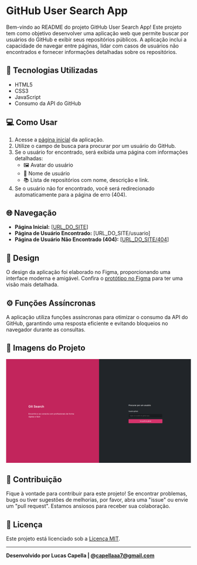 # GitHub User Search App

Bem-vindo ao README do projeto GitHub User Search App! Este projeto tem como objetivo desenvolver uma aplicação web que permite buscar por usuários do GitHub e exibir seus repositórios públicos. A aplicação inclui a capacidade de navegar entre páginas, lidar com casos de usuários não encontrados e fornecer informações detalhadas sobre os repositórios.

## 🚀 Tecnologias Utilizadas

- HTML5
- CSS3
- JavaScript
- Consumo da API do GitHub

## 💻 Como Usar

1. Acesse a [página inicial](https://capellinx.github.io/gitSearch/) da aplicação.
2. Utilize o campo de busca para procurar por um usuário do GitHub.
3. Se o usuário for encontrado, será exibida uma página com informações detalhadas:
   - 🖼️ Avatar do usuário
   - 👤 Nome de usuário
   - 📚 Lista de repositórios com nome, descrição e link.
4. Se o usuário não for encontrado, você será redirecionado automaticamente para a página de erro (404).

## 🌐 Navegação

- **Página Inicial:** [[URL_DO_SITE](https://capellinx.github.io/gitSearch/)]
- **Página de Usuário Encontrado:** [URL_DO_SITE/usuario]
- **Página de Usuário Não Encontrado (404):** [[URL_DO_SITE/404](https://capellinx.github.io/gitSearch/src/pages/error.html)]

## 🎨 Design

O design da aplicação foi elaborado no Figma, proporcionando uma interface moderna e amigável. Confira o [protótipo no Figma](https://www.figma.com/file/bIs9q6AvhwT3IKNJknuOyx/Git-Search?type=design&node-id=0%3A1&mode=design&t=j74i1R3OtW3mg7BC-1) para ter uma visão mais detalhada.

## ⚙️ Funções Assíncronas

A aplicação utiliza funções assíncronas para otimizar o consumo da API do GitHub, garantindo uma resposta eficiente e evitando bloqueios no navegador durante as consultas.

## 📸 Imagens do Projeto

<img src="./src/assets/capa_gitSearch.png"/>

## 🤝 Contribuição

Fique à vontade para contribuir para este projeto! Se encontrar problemas, bugs ou tiver sugestões de melhorias, por favor, abra uma "issue" ou envie um "pull request". Estamos ansiosos para receber sua colaboração.

## 📝 Licença

Este projeto está licenciado sob a [Licença MIT](LICENSE.md).

---

**Desenvolvido por Lucas Capella | @capellaaa7@gmail.com**